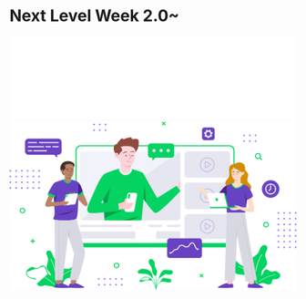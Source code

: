 # Next Level Week 2.0~
<div align="center">
    <img src=".github/logo.svg"></img>
    <img src=".github/landing.svg"></img>
</div>
